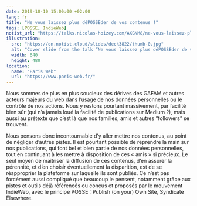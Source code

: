 ```yaml
---
date: 2019-10-10 15:00:00 +02:00
lang: fr
title: "Ne vous laissez plus déPOSSEder de vos contenus !"
tags: [POSSE, IndieWeb]
notist_url: "https://talks.nicolas-hoizey.com/AXGNM8/ne-vous-laissez-plus-deposseder-de-vos-contenus"
illustration:
  src: "https://on.notist.cloud/slides/deck3822/thumb-0.jpg"
  alt: "Cover slide from the talk “Ne vous laissez plus déPOSSEder de vos contenus !”"
  width: 640
  height: 480
location:
  name: "Paris Web"
  url: "https://www.paris-web.fr/"
---
```


Nous sommes de plus en plus soucieux des dérives des GAFAM et autres acteurs majeurs du web dans l’usage de nos données personnelles ou le contrôle de nos actions. Nous y restons pourtant massivement, par facilité bien sûr (qui n’a jamais loué la facilité de publications sur Medium ?), mais aussi au prétexte que c’est là que nos familles, amis et autres “followers” se trouvent.

Nous pensons donc incontournable d’y aller mettre nos contenus, au point de négliger d’autres pistes. Il est pourtant possible de reprendre la main sur nos publications, qui font bel et bien partie de nos données personnelles, tout en continuant à les mettre à disposition de ces « amis » si précieux. Le seul moyen de maîtriser la diffusion de ces contenus, d’en assurer la pérennité, et d’en choisir éventuellement la disparition, est de se réapproprier la plateforme sur laquelle ils sont publiés. Ce n’est pas forcément aussi compliqué que beaucoup le pensent, notamment grâce aux pistes et outils déjà référencés ou conçus et proposés par le mouvement IndieWeb, avec le principe POSSE : Publish (on your) Own Site, Syndicate Elsewhere.

